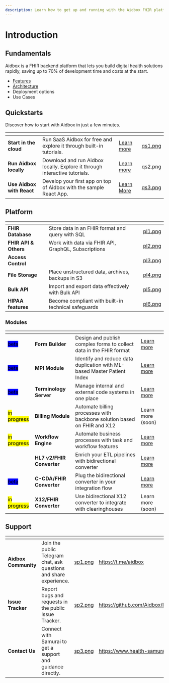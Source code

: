```yaml
---
description: Learn how to get up and running with the Aidbox FHIR platform.
---
```


# Introduction

## Fundamentals

Aidbox is a FHIR backend platform that lets you build digital health solutions rapidly, saving up to 70% of development time and costs at the start.

* [Features](getting-started/features.md)
* [Architecture](introduction/)
* Deployment options
* Use Cases



## Quickstarts

Discover how to start with Aidbox in just a few minutes.

<table data-view="cards"><thead><tr><th></th><th></th><th></th><th data-hidden data-card-cover data-type="files"></th></tr></thead><tbody><tr><td><strong>Start in the cloud</strong></td><td>Run SaaS Aidbox for free and explore it through built-in tutorials.</td><td><a href="getting-started/run-aidbox-in-aidbox-sandbox.md">Learn more</a></td><td><a href=".gitbook/assets/qs1.png">qs1.png</a></td></tr><tr><td><strong>Run Aidbox locally</strong></td><td>Download and run Aidbox locally. Explore it through interactive tutorials.</td><td><a href="getting-started-1/run-aidbox/run-aidbox-locally-with-docker.md">Learn more</a></td><td><a href=".gitbook/assets/qs2.png">qs2.png</a></td></tr><tr><td><strong>Use Aidbox with React</strong></td><td>Develop your first app on top of Aidbox with the sample React App.</td><td><a href="getting-started/use-aidbox-with-react.md">Learn More</a></td><td><a href=".gitbook/assets/qs3.png">qs3.png</a></td></tr></tbody></table>



## Platform

<table data-view="cards"><thead><tr><th></th><th></th><th data-hidden data-card-cover data-type="files"></th></tr></thead><tbody><tr><td><strong>FHIR Database</strong></td><td>Store data in an FHIR format and query with SQL</td><td><a href=".gitbook/assets/pl1.png">pl1.png</a></td></tr><tr><td><strong>FHIR API &#x26; Others</strong></td><td>Work with data via FHIR API, GraphQL, Subscriptions</td><td><a href=".gitbook/assets/pl2.png">pl2.png</a></td></tr><tr><td><strong>Access Control</strong></td><td></td><td><a href=".gitbook/assets/pl3.png">pl3.png</a></td></tr><tr><td><strong>File Storage</strong></td><td>Place unstructured data, archives, backups in S3</td><td><a href=".gitbook/assets/pl4.png">pl4.png</a></td></tr><tr><td><strong>Bulk API</strong></td><td>Import and export data effectively with Bulk API</td><td><a href=".gitbook/assets/pl5.png">pl5.png</a></td></tr><tr><td><strong>HIPAA features</strong></td><td>Become compliant with built-in technical safeguards</td><td><a href=".gitbook/assets/pl6.png">pl6.png</a></td></tr></tbody></table>

### Modules

<table data-view="cards"><thead><tr><th></th><th></th><th></th><th></th></tr></thead><tbody><tr><td> <mark style="background-color:blue;">beta</mark> </td><td><strong>Form Builder</strong></td><td>Design and publish complex forms to collect data in the FHIR format</td><td><a href="modules-1/aidbox-forms.md">Learn more</a></td></tr><tr><td> <mark style="background-color:blue;">beta</mark> </td><td><strong>MPI Module</strong></td><td>Identify and reduce data duplication with ML-based Master Patient Index</td><td><a href="modules-1/mdm/">Learn more</a></td></tr><tr><td> <mark style="background-color:blue;">beta</mark> </td><td><strong>Terminology Server</strong></td><td>Manage internal and external code systems in one place</td><td><a href="modules-1/terminology/">Learn more</a></td></tr><tr><td> <mark style="background-color:yellow;">in progress</mark> </td><td><strong>Billing Module</strong></td><td>Automate billing processes  with backbone solution based on FHIR and X12</td><td>Learn more (soon)</td></tr><tr><td> <mark style="background-color:yellow;">in progress</mark> </td><td><strong>Workflow Engine</strong></td><td>Automate business processes with task and workflow features</td><td><a href="modules-1/workflow-engine/workflow/">Learn more</a></td></tr><tr><td></td><td><strong>HL7 v2/FHIR Converter</strong></td><td>Enrich your ETL pipelines with bidirectional converter</td><td><a href="modules-1/hl7-v2-integration/">Learn more</a></td></tr><tr><td> <mark style="background-color:blue;">beta</mark> </td><td><strong>C-CDA/FHIR Converter</strong></td><td>Plug the bidirectional converter in your integration flow</td><td><a href="modules-1/ccda-converter/">Learn more</a></td></tr><tr><td> <mark style="background-color:yellow;">in progress</mark> </td><td><strong>X12/FHIR Converter</strong></td><td>Use bidirectional X12 converter to integrate with clearinghouses</td><td>Learn more (soon)</td></tr></tbody></table>



## Support

<table data-view="cards"><thead><tr><th></th><th></th><th data-hidden data-card-cover data-type="files"></th><th data-hidden data-card-target data-type="content-ref"></th></tr></thead><tbody><tr><td><strong>Aidbox Community</strong></td><td>Join the public Telegram chat, ask questions and share experience.</td><td><a href=".gitbook/assets/sp1.png">sp1.png</a></td><td><a href="https://t.me/aidbox">https://t.me/aidbox</a></td></tr><tr><td><strong>Issue Tracker</strong></td><td>Report bugs and requests in the public Issue Tracker.</td><td><a href=".gitbook/assets/sp2.png">sp2.png</a></td><td><a href="https://github.com/Aidbox/Issues/issues">https://github.com/Aidbox/Issues/issues</a></td></tr><tr><td><strong>Contact Us</strong></td><td>Connect with Samurai to get a support and guidance directly.</td><td><a href=".gitbook/assets/sp3.png">sp3.png</a></td><td><a href="https://www.health-samurai.io/contacts">https://www.health-samurai.io/contacts</a></td></tr></tbody></table>
